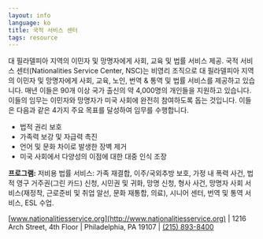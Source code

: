```yaml
---
layout: info
language: ko
title: 국적 서비스 센터
tags: resource
---
```

대 필라델피아 지역의 이민자 및 망명자에게 사회, 교육 및 법률 서비스 제공.
국적 서비스 센터(Nationalities Service Center, NSC)는 비영리 조직으로 대 필라델피아 지역의 이민자 및 망명자에게 사회, 교육, 노인, 번역 & 통역 및 법률 서비스를 제공하고 있습니다. 매년 이들은 90개 이상 국가 출신의 약 4,000명의 개인들을 지원하고 있습니다. 이들의 임무는 이민자와 망명자가 미국 사회에 완전히 참여하도록 돕는 것입니다. 이들은 다음과 같은 4가지 주요 목표를 달성하여 임무를 수행합니다.
- 법적 권리 보호
- 가족력 보강 및 자급력 촉진
- 언어 및 문화 차이로 발생한 장벽 제거
- 미국 사회에서 다양성의 이점에 대한 대중 인식 조장

**프로그램:**
저비용 법률 서비스: 가족 재결합, 이주/국외추방 보호, 가정 내 폭력 사건, 
법적 영구 거주권(그린 카드) 신청, 시민권 및 귀화, 망명 신청, 
형사 사건, 망명자 사회 서비스(재정착, 근로준비 및 취업 알선, 문화 재통합, 의료), 
시니어 센터, 번역 및 통역 서비스, ESL 수업. 

[www.nationalitiesservice.org](http://www.nationalitiesservice.org) | 1216 Arch Street, 4th Floor | Philadelphia, PA 19107 | [(215) 893-8400](tel:+12158938400)